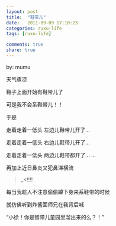 ```yaml
---
layout: post
title:  "鞋带儿"
date:   2011-09-09 17:10:23
categories: ruxu-life
tags: [ruxu-life]

comments: true
share: true
---
```

by: mumu

天气骤凉

鞋子上面开始有鞋带儿了

可是我不会系鞋带儿！！

于是

走着走着一低头 左边儿鞋带儿开了...

走着走着一低头 右边儿鞋带儿开了...

走着走着一低头 两边儿鞋带都开了... ...

再加上近日鼻炎又犯鼻涕横流

>_<!!!!

每当我趁人不注意偷偷蹲下身来系鞋带的时候

就仿佛听到炸酱面师兄在我背后喊

“小徐！你是智障儿童园里溜出来的么？！”
